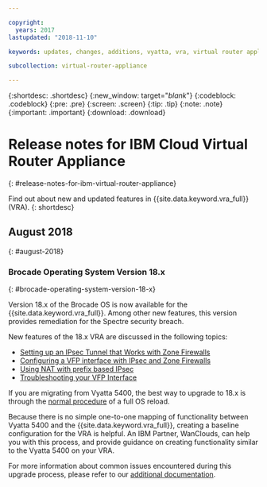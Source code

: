 ```yaml
---

copyright:
  years: 2017
lastupdated: "2018-11-10"

keywords: updates, changes, additions, vyatta, vra, virtual router appliance

subcollection: virtual-router-appliance

---
```


{:shortdesc: .shortdesc}
{:new_window: target="_blank_"}
{:codeblock: .codeblock}
{:pre: .pre}
{:screen: .screen}
{:tip: .tip}
{:note: .note}
{:important: .important}
{:download: .download}


# Release notes for IBM Cloud Virtual Router Appliance
{: #release-notes-for-ibm-virtual-router-appliance}

Find out about new and updated features in {{site.data.keyword.vra_full}} (VRA).
{: shortdesc}

## August 2018
{: #august-2018}

### Brocade Operating System Version 18.x
{: #brocade-operating-system-version-18-x}

Version 18.x of the Brocade OS is now available for the {{site.data.keyword.vra_full}}. Among other new features, this version provides remediation for the Spectre security breach.

New features of the 18.x VRA are discussed in the following topics:

* [Setting up an IPsec Tunnel that Works with Zone Firewalls](/docs/infrastructure/virtual-router-appliance?topic=virtual-router-appliance-setting-up-an-ipsec-tunnel-that-works-with-zone-firewalls)
* [Configuring a VFP interface with IPsec and Zone Firewalls](/docs/infrastructure/virtual-router-appliance?topic=virtual-router-appliance-configuring-a-vfp-interface-with-ipsec-and-zone-firewalls)
* [Using NAT with prefix based IPsec](/docs/infrastructure/virtual-router-appliance?topic=virtual-router-appliance-using-nat-with-prefix-based-ipsec)
* [Troubleshooting your VFP Interface](/docs/infrastructure/virtual-router-appliance?topic=virtual-router-appliance-troubleshooting-your-vfp-interface)

If you are migrating from Vyatta 5400, the best way to upgrade to 18.x is through the [normal procedure](/docs/infrastructure/virtual-router-appliance?topic=virtual-router-appliance-upgrading-the-os) of a full OS reload.

Because there is no simple one-to-one mapping of functionality between Vyatta 5400 and the {{site.data.keyword.vra_full}}, creating a baseline configuration for the VRA is helpful. An IBM Partner, WanClouds, can help you with this process, and provide guidance on creating functionality similar to the Vyatta 5400 on your VRA.

For more information about common issues encountered during this upgrade process, please refer to our [additional documentation](/docs/infrastructure/virtual-router-appliance?topic=virtual-router-appliance-vyatta-5400-common-migration-issues).
